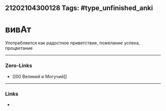 21202104300128
Tags: #type_unfinished_anki
---
# вивАт

Употребляется как радостное приветствие, пожелание успеха, процветание

---
### Zero-Links
- [[00 Великий и Могучий]]
---
### Links
-